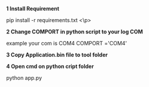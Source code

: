 **1 Install Requirement** 

</p>pip install -r requirements.txt <\p>


**2 Change COMPORT in python script to your log COM**

example your com is COM4
COMPORT ='COM4'

**3 Copy Application.bin file to tool folder**

**4 Open cmd on python cript folder**

python app.py
